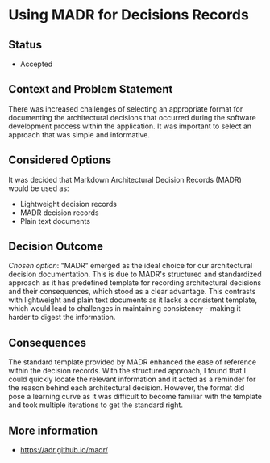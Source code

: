 # Using MADR for Decisions Records

## Status 
- Accepted

## Context and Problem Statement 
There was increased challenges of selecting an appropriate format for documenting the architectural decisions that occurred  during the software development process within the application. It was important to select an approach that was simple and informative. 

## Considered Options
It was decided that Markdown Architectural Decision Records (MADR) would be used as:
- Lightweight decision records
- MADR decision records
- Plain text documents
  
## Decision Outcome 
_Chosen option_: "MADR" emerged as the ideal choice for our architectural decision documentation. This is due to MADR's structured and standardized approach as it has predefined template for recording architectural decisions and their consequences, which stood as a clear advantage. This contrasts with lightweight and plain text documents as it lacks a consistent template, which would lead to challenges in maintaining consistency - making it harder to digest the information.

## Consequences
The standard template provided by MADR enhanced the ease of reference within the decision records. With the structured approach, I found that I could quickly locate the relevant information and it acted as a reminder for the reason behind each architectural decision. However, the format did pose a learning curve as it was difficult to become familiar with the template and took multiple iterations to get the standard right. 

## More information 
- https://adr.github.io/madr/
